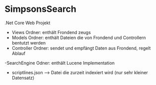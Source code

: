 # SimpsonsSearch

.Net Core Web Projekt 

- Views Ordner: enthält Frondend zeugs
- Models Ordner: enthält Dateien die von Frondend und Controllern bentutzt werden
- Controller Ordner: sendet und empfängt Daten aus Frondend, regelt Ablauf

-SearchEngine Odner: enthält Lucene Implementation

- scriptlines.json --> Datei die zurzeit indexiert wird (nur sehr kleiner Datensatz)
